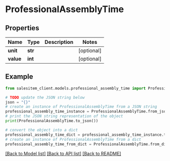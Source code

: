 # ProfessionalAssemblyTime


## Properties

Name | Type | Description | Notes
------------ | ------------- | ------------- | -------------
**unit** | **str** |  | [optional] 
**value** | **int** |  | [optional] 

## Example

```python
from salesitem_client.models.professional_assembly_time import ProfessionalAssemblyTime

# TODO update the JSON string below
json = "{}"
# create an instance of ProfessionalAssemblyTime from a JSON string
professional_assembly_time_instance = ProfessionalAssemblyTime.from_json(json)
# print the JSON string representation of the object
print(ProfessionalAssemblyTime.to_json())

# convert the object into a dict
professional_assembly_time_dict = professional_assembly_time_instance.to_dict()
# create an instance of ProfessionalAssemblyTime from a dict
professional_assembly_time_from_dict = ProfessionalAssemblyTime.from_dict(professional_assembly_time_dict)
```
[[Back to Model list]](../README.md#documentation-for-models) [[Back to API list]](../README.md#documentation-for-api-endpoints) [[Back to README]](../README.md)


